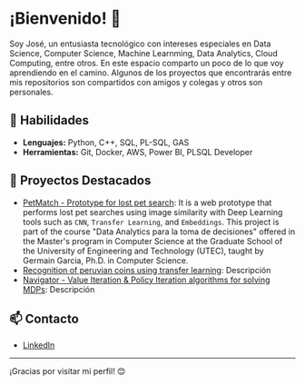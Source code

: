 <!--
**josemza/josemza** is a ✨ _special_ ✨ repository because its `README.md` (this file) appears on your GitHub profile.

Here are some ideas to get you started:

- 🔭 I’m currently working on ...
- 🌱 I’m currently learning ...
- 👯 I’m looking to collaborate on ...
- 🤔 I’m looking for help with ...
- 💬 Ask me about ...
- 📫 How to reach me: ...
- 😄 Pronouns: ...
- ⚡ Fun fact: ...
-->

# ¡Bienvenido! 👋

Soy José, un entusiasta tecnológico con intereses especiales en Data Science, Computer Science, Machine Learnming, Data Analytics, Cloud Computing, entre otros. En este espacio comparto un poco de lo que voy aprendiendo en el camino. Algunos de los proyectos que encontrarás entre mis repositorios son compartidos con amigos y colegas y otros son personales.

## 🔧 Habilidades
- **Lenguajes:** Python, C++, SQL, PL-SQL, GAS
- **Herramientas:** Git, Docker, AWS, Power BI, PLSQL Developer

## 🚀 Proyectos Destacados
- [PetMatch - Prototype for lost pet search](https://github.com/josemza/PetMatch.git): It is a web prototype that performs lost pet searches using image similarity with Deep Learning tools such as ```CNN```, ```Transfer Learning```, and ```Embeddings```. This project is part of the course "Data Analytics para la toma de decisiones" offered in the Master's program in Computer Science at the Graduate School of the University of Engineering and Technology (UTEC), taught by Germain Garcia, Ph.D. in Computer Science.
- [Recognition of peruvian coins using transfer learning](enlace): Descripción
- [Navigator - Value Iteration & Policy Iteration algorithms for solving MDPs](enlace): Descripción

## 📫 Contacto
- [LinkedIn](www.linkedin.com/in/josezunigaavila)

---

¡Gracias por visitar mi perfil! 😊

